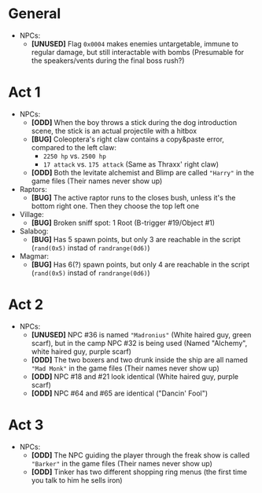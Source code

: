 # General
- NPCs:
    - **[UNUSED]** Flag `0x0004` makes enemies untargetable, immune to regular damage, but still interactable with bombs (Presumable for the speakers/vents during the final boss rush?)

# Act 1
- NPCs:
    - **[ODD]** When the boy throws a stick during the dog introduction scene, the stick is an actual projectile with a hitbox
    - **[BUG]** Coleoptera's right claw contains a copy&paste error, compared to the left claw:
        - `2250 hp` vs. `2500 hp`
        - `17 attack` vs. `175 attack` (Same as Thraxx' right claw)
    - **[ODD]** Both the levitate alchemist and Blimp are called `"Harry"` in the game files (Their names never show up)
- Raptors:
    - **[BUG]** The active raptor runs to the closes bush, unless it's the bottom right one. Then they choose the top left one
- Village:
    - **[BUG]** Broken sniff spot: 1 Root (B-trigger #19/Object #1)
- Salabog:
    - **[BUG]** Has 5 spawn points, but only 3 are reachable in the script (`rand(0x5)` instad of `randrange(0d6)`)
- Magmar:
    - **[BUG]** Has 6(?) spawn points, but only 4 are reachable in the script (`rand(0x5)` instad of `randrange(0d6)`)

# Act 2
- NPCs:
    - **[UNUSED]** NPC #36 is named `"Madronius"` (White haired guy, green scarf), but in the camp NPC #32 is being used (Named "Alchemy", white haired guy, purple scarf)
    - **[ODD]** The two boxers and two drunk inside the ship are all named `"Mad Monk"` in the game files (Their names never show up)
    - **[ODD]** NPC #18 and #21 look identical (White haired guy, purple scarf)
    - **[ODD]** NPC #64 and #65 are identical ("Dancin' Fool")

# Act 3
- NPCs:
    - **[ODD]** The NPC guiding the player through the freak show is called `"Barker"` in the game files (Their names never show up)
    - **[ODD]** Tinker has two different shopping ring menus (the first time you talk to him he sells iron)